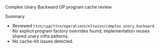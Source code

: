 Complex Unary Backward OP program cache review

Summary

- Reviewed `ttnn/cpp/ttnn/operations/eltwise/complex_unary_backward`. No explicit program factory overrides found; implementation reuses shared unary infra patterns.
- No cache-hit issues detected.
